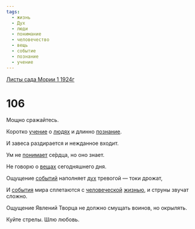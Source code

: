 ```yaml
---
tags:
  - жизнь
  - Дух
  - люди
  - понимание
  - человечество
  - вещь
  - событие
  - познание
  - учение
---
```


[Листы сада Мории 1 1924г](/agni/1924)

# 106
Мощно сражайтесь.   

Коротко [учение](/tag/#учение) о [людях](/tag/#люди) и длинно [познание](/tag/#познание).   

И завеса раздирается и нежданное входит.   

Ум не [понимает](/tag/#понимание) се́рдца, но оно знает.   

Не говорю о [вещах](/tag/#вещь) сегодняшнего дня.   

Ощущение [событий](/tag/#событие) наполняет [дух](/tag/#Дух) тревогой — токи дрожат,   

И [события](/tag/#событие) мира сплетаются с [человеческой](/tag/#человечество) [жизнью](/tag/#жизнь), и струны звучат сложно.   

Ощущение Явлений Творца не должно смущать воинов, но окрылять.   

Куйте стрелы. Шлю любовь.   

